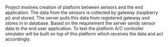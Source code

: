 

Project involves creation of platform between sensors and the end application. 
The data from the sensors is collected by gateway (raspberry pi) and stored. The server pulls this data from registered gateway and stores in in database. 
Based on the requirement the server sends sensor data to the end user application.
To test the platform A/C controller simulator will be built on top of this platform which receives the data and act accordingly.
